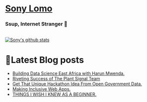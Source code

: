 # [Sony Lomo](https://sonylomo.github.io/) 
### Ssup, Internet Stranger 🤩

<br />


<a href="https://github.com/sonylomo/github-readme-stats">
  <img align="center" src="https://github-readme-stats.vercel.app/api?username=sonylomo&show_icons=true&include_all_commits=true&theme=cobalt" alt="Sony's github stats" />
</a>

# 📕Latest Blog posts
<!-- BLOG-POST-LIST:START -->
- [Building Data Science East Africa with Harun Mwenda.](https://dev.to/msambassadorske/building-data-science-east-africa-with-harun-mwenda-4ai7)
- [Riveting Success of The Plant Signal Team](https://dev.to/msambassadorske/riveting-success-of-the-plant-signal-team-3ni5)
- [Get That Unique Hackathon Idea From Open Government Data.](https://dev.to/msambassadorske/get-that-unique-hackathon-idea-from-open-government-data-4l0a)
- [Making Inclusive Web Apps.](https://dev.to/msambassadorske/making-inclusive-web-apps-aj)
- [THINGS I WISH I KNEW AS A BEGINNER.](https://dev.to/sony_lomo/things-i-wish-i-knew-as-a-beginner-33el)
<!-- BLOG-POST-LIST:END -->
